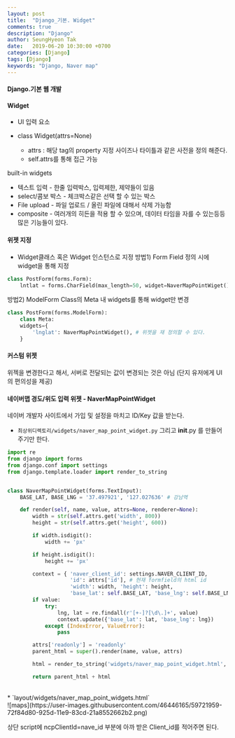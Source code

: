 ```yaml
---
layout: post
title:  "Django_기본. Widget"
comments: true
description: "Django"
author: SeungHyeon Tak
date:   2019-06-20 10:30:00 +0700
categories: [Django]
tags: [Django]
keywords: "Django, Naver map"
---
```

#### Django.기본 웹 개발

#### Widget
* UI 입력 요소

* class Widget(attrs=None)
  * attrs : 해당 tag의 property 지정 사이즈나 타이틀과 같은 사전을 정의 해준다.
  * self.attrs를 통해 접근 가능

built-in widgets
* 텍스트 입력 - 한줄 입력박스, 입력제한, 제약들이 있음
* select/콤보 박스 - 체크박스같은 선택 할 수 있는 박스
* File upload - 파일 업로드 / 올린 파일에 대해서 삭제 가능함
* composite - 여러개의 히든을 적용 할 수 있으며, 데이터 타임을 자를 수 있는등등 많은 기능들이 있다.

#### 위젯 지정
* Widget클래스 혹은 Widget 인스턴스로 지정
방법1) Form Field 정의 시에 widget을 통해 지정

```python
class PostForm(forms.Form):
    lntlat = forms.CharField(max_length=50, widget=NaverMapPointWiget())
```

방법2) ModelForm Class의 Meta 내 widgets를 통해 widget만 변경

```python
class PostForm(forms.ModelForm):
    class Meta:
	widgets={
	    'lnglat': NaverMapPointWidget(), # 위젯을 재 정의할 수 있다.
	}
```

#### 커스텀 위젯
위젝을 변경한다고 해서, 서버로 전달되는 값이 변경되는 것은 아님 (단지 유저에게 UI의 편의성을 제공)

#### 네이버맵 경도/위도 입력 위젯 - NaverMapPointWidget

네이버 개발자 사이트에서 가입 및 설정을 마치고 ID/Key 값을 받는다.

* `최상위디렉토리/widgets/naver_map_point_widget.py`
그리고 __init__.py 를 만들어주기만 한다.

```python
import re
from django import forms
from django.conf import settings
from django.template.loader import render_to_string


class NaverMapPointWidget(forms.TextInput):
    BASE_LAT, BASE_LNG = '37.497921', '127.027636' # 강남역

    def render(self, name, value, attrs=None, renderer=None):
        width = str(self.attrs.get('width', 800))
        height = str(self.attrs.get('height', 600))

        if width.isdigit():
            width += 'px'

        if height.isdigit():
            height += 'px'

        context = { 'naver_client_id': settings.NAVER_CLIENT_ID,
                    'id': attrs['id'], # 현재 formfield의 html id
                    'width': width, 'height': height,
                    'base_lat': self.BASE_LAT, 'base_lng': self.BASE_LNG}
        if value:
            try:
                lng, lat = re.findall(r'[+-]?[\d\.]+', value)
                context.update({'base_lat': lat, 'base_lng': lng})
            except (IndexError, ValueError):
                pass

        attrs['readonly'] = 'readonly'
        parent_html = super().render(name, value, attrs)

        html = render_to_string('widgets/naver_map_point_widget.html', context)

        return parent_html + html
```
<br>
* `layout/widgets/naver_map_point_widgets.html`

<br>
![maps](https://user-images.githubusercontent.com/46446165/59721959-72f84d80-925d-11e9-83cd-21a8552662b2.png)
<br>

상단 script에 ncpClientId=nave_id 부분에 아까 받은 Client_id를 적어주면 된다.


